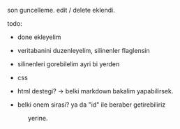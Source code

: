 son guncelleme. edit / delete eklendi. 

todo:

- done ekleyelim
- veritabanini duzenleyelim, silinenler flaglensin
- silinenleri gorebilelim ayri bi yerden
- css
- html destegi? -> belki markdown bakalim yapabilirsek.

- belki onem sirasi? ya da "id" ile beraber getirebiliriz <ol> yerine.
